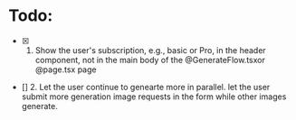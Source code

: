 # Todo:

- [x] 1. Show the user's subscription, e.g., basic or Pro, in the header component, not in the main body of the @GenerateFlow.tsxor @page.tsx page

- [] 2. Let the user continue to genearte more in parallel. let the user submit more generation image requests in the form while other images generate. 